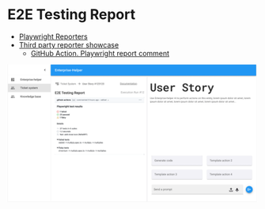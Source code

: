 # E2E Testing Report

- [Playwright Reporters](https://playwright.dev/docs/test-reporters)
- [Third party reporter showcase](https://playwright.dev/docs/test-reporters#third-party-reporter-showcase)
    - [GitHub Action. Playwright report comment](https://github.com/marketplace/actions/playwright-report-comment)

![](../../img/ticket-user-story-part-6.png)